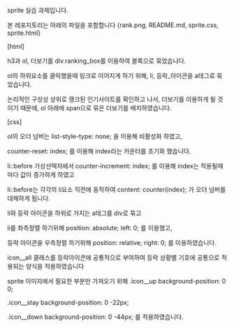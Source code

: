 sprite 실습 과제입니다.

본 레포지토리는 아래의 파일을 포함합니다
{rank.png,  README.md,  sprite.css,  sprite.html}



[html]

h3과 ol, 더보기를 div.ranking_box를 이용하여 블록으로 묶었습니다.

ol의 하위요소를 클릭했을때 링크로 이어지게 하기 위해,
li, 등락_아이콘을 a태그로 묶었습니다. 

논리적인 구성상 
상위로 랭크된 인기사이트를 확인하고 나서,
더보기를 이용하게 될 것이기 때문에,
ol 아래에 span으로 묶은 더보기를 배치하였습니다.



[css]

ol의 오더 넘버는 
list-style-type: none;
을 이용해 비활성화 하였고,

counter-reset: index;
를 이용해 index라는 카운터를 초기화 했습니다.

li::before 가상선택자에서
counter-increment: index;
를 이용해 index는 적용될때마다 값이 증가하게 하였고

li::before는 각각의 li요소 직전에 동작하여
content: counter(index);
가 오더 넘버를 대체하게 됩니다.



li와 등락 아이콘을 하위로 가지는 a태그를 div로 묶고

li를 좌측정렬 하기위해
position: absolute;
left: 0;
를 이용했고,

등락 아이콘을 우측정렬 하기위해
position: relative;
right: 0;
를 이용하였습니다.



icon__all 클래스를 등락아이콘에 공통적으로 부여하여
등락 상황별 기호에 공통으로 적용되는 양식을 적용하였습니다

sprite 이미지에서 필요한 부분만 가져오기 위해
.icon__up
background-position: 0 0;

.icon__stay
background-position: 0 -22px;

.icon__down
background-position: 0 -44px;
를 적용하였습니다.
